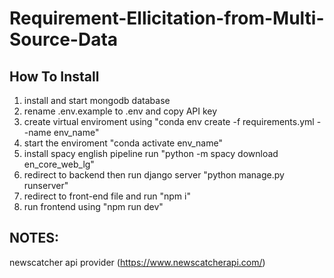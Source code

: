 # Requirement-Ellicitation-from-Multi-Source-Data

## How To Install
1. install and start mongodb database
2. rename .env.example to .env and copy API key
3. create virtual enviroment using "conda env create -f requirements.yml --name env_name"
4. start the enviroment "conda activate env_name"
5. install spacy english pipeline run "python -m spacy download en_core_web_lg"
6. redirect to backend then run django server "python manage.py runserver"
7. redirect to front-end file and run "npm i"
8. run frontend using "npm run dev"

## NOTES:
newscatcher api provider (https://www.newscatcherapi.com/)
